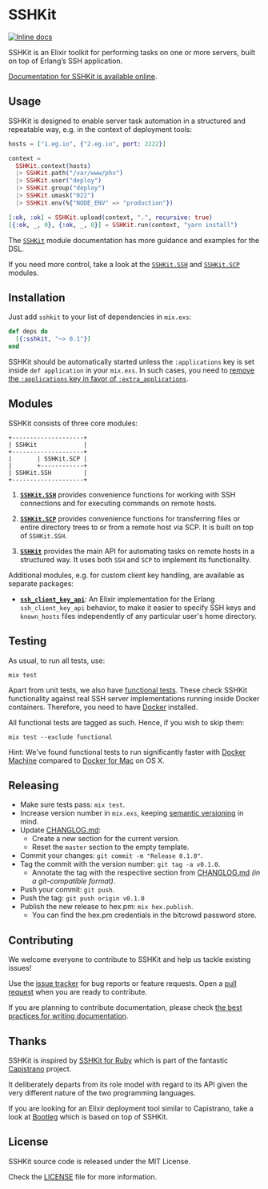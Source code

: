 # SSHKit

[![Inline docs](https://inch-ci.org/github/bitcrowd/sshkit.ex.svg?branch=master)](https://inch-ci.org/github/bitcrowd/sshkit.ex)

SSHKit is an Elixir toolkit for performing tasks on one or more servers, built on top of Erlang’s SSH application.

[Documentation for SSHKit is available online][docs].

## Usage

SSHKit is designed to enable server task automation in a structured and repeatable way, e.g. in the context of deployment tools:

```elixir
hosts = ["1.eg.io", {"2.eg.io", port: 2222}]

context =
  SSHKit.context(hosts)
  |> SSHKit.path("/var/www/phx")
  |> SSHKit.user("deploy")
  |> SSHKit.group("deploy")
  |> SSHKit.umask("022")
  |> SSHKit.env(%{"NODE_ENV" => "production"})

[:ok, :ok] = SSHKit.upload(context, ".", recursive: true)
[{:ok, _, 0}, {:ok, _, 0}] = SSHKit.run(context, "yarn install")
```

The [`SSHKit`](https://hexdocs.pm/sshkit/SSHKit.html) module documentation has more guidance and examples for the DSL.

If you need more control, take a look at the [`SSHKit.SSH`](https://hexdocs.pm/sshkit/SSHKit.SSH.html) and [`SSHKit.SCP`](https://hexdocs.pm/sshkit/SSHKit.SCP.html) modules.

## Installation

Just add `sshkit` to your list of dependencies in `mix.exs`:

  ```elixir
  def deps do
    [{:sshkit, "~> 0.1"}]
  end
  ```

SSHKit should be automatically started unless the `:applications` key is set inside `def application` in your `mix.exs`. In such cases, you need to [remove the `:applications` key in favor of `:extra_applications`](https://elixir-lang.org/blog/2017/01/05/elixir-v1-4-0-released/#application-inference).

## Modules

SSHKit consists of three core modules:

```
+--------------------+
| SSHKit             |
+--------------------+
|       | SSHKit.SCP |
|       +------------+
| SSHKit.SSH         |
+--------------------+
```

1. [**`SSHKit.SSH`**](https://hexdocs.pm/sshkit/SSHKit.SSH.html) provides convenience functions for working with SSH connections and for executing commands on remote hosts.

2. [**`SSHKit.SCP`**](https://hexdocs.pm/sshkit/SSHKit.SCP.html) provides convenience functions for transferring files or entire directory trees to or from a remote host via SCP. It is built on top of `SSHKit.SSH`.

3. [**`SSHKit`**](https://hexdocs.pm/sshkit/SSHKit.html) provides the main API for automating tasks on remote hosts in a structured way. It uses both `SSH` and `SCP` to implement its functionality.

Additional modules, e.g. for custom client key handling, are available as separate packages:

* [**`ssh_client_key_api`**](https://hex.pm/packages/ssh_client_key_api): An Elixir implementation for the Erlang `ssh_client_key_api` behavior, to make it easier to specify SSH keys and `known_hosts` files independently of any particular user's home directory.

## Testing

As usual, to run all tests, use:

```shell
mix test
```

Apart from unit tests, we also have [functional tests](https://en.wikipedia.org/wiki/Functional_testing). These check SSHKit functionality against real SSH server implementations running inside Docker containers. Therefore, you need to have [Docker](https://www.docker.com/) installed.

All functional tests are tagged as such. Hence, if you wish to skip them:

```shell
mix test --exclude functional
```

Hint: We've found functional tests to run significantly faster with [Docker Machine](https://docs.docker.com/machine/) compared to [Docker for Mac](https://docs.docker.com/docker-for-mac/) on OS X.

## Releasing

* Make sure tests pass: `mix test`.
* Increase version number in `mix.exs`, keeping [semantic versioning](https://semver.org/) in mind.
* Update [CHANGLOG.md][changelog]:
  * Create a new section for the current version.
  * Reset the `master` section to the empty template.
* Commit your changes: `git commit -m "Release 0.1.0"`.
* Tag the commit with the version number: `git tag -a v0.1.0`.
  * Annotate the tag with the respective section from [CHANGLOG.md][changelog] *(in a git-compatible format)*.
* Push your commit: `git push`.
* Push the tag: `git push origin v0.1.0`
* Publish the new release to hex.pm: `mix hex.publish`.
  * You can find the hex.pm credentials in the bitcrowd password store.

## Contributing

We welcome everyone to contribute to SSHKit and help us tackle existing issues!

Use the [issue tracker][issues] for bug reports or feature requests. Open a [pull request][pulls] when you are ready to contribute.

If you are planning to contribute documentation, please check [the best practices for writing documentation][writing-docs].

## Thanks

SSHKit is inspired by [SSHKit for Ruby](https://github.com/capistrano/sshkit) which is part of the fantastic [Capistrano](https://github.com/capistrano) project.

It deliberately departs from its role model with regard to its API given the very different nature of the two programming languages.

If you are looking for an Elixir deployment tool similar to Capistrano, take a look at [Bootleg](https://github.com/labzero/bootleg) which is based on top of SSHKit.

## License

SSHKit source code is released under the MIT License.

Check the [LICENSE][license] file for more information.

  [issues]: https://github.com/bitcrowd/sshkit.ex/issues
  [pulls]: https://github.com/bitcrowd/sshkit.ex/pulls
  [docs]: https://hexdocs.pm/sshkit
  [changelog]: ./CHANGELOG.md
  [license]: ./LICENSE
  [writing-docs]: https://hexdocs.pm/elixir/writing-documentation.html
